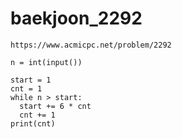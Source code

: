 # baekjoon_2292



```
https://www.acmicpc.net/problem/2292
```



```
n = int(input())

start = 1
cnt = 1
while n > start:
  start += 6 * cnt
  cnt += 1
print(cnt)
```

